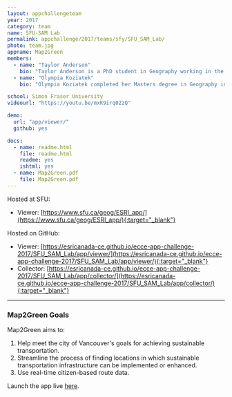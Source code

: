 ```yaml
---
layout: appchallengeteam
year: 2017
category: team
name: SFU-SAM Lab
permalink: appchallenge/2017/teams/sfy/SFU_SAM_Lab/
photo: team.jpg
appname: Map2Green
members:
  - name: "Taylor Anderson"
    bio: "Taylor Anderson is a PhD student in Geography working in the Spatial Analysis and Modelling Lab at Simon Fraser University under the supervision of Dr. Suzana Dragicevic and focuses on modelling complex geographic phenomena using approaches such as cellular automata and agent-based modelling. Their latest work seeks to represent emerald ash borer dynamics, an invasive beetle species that infests and kills North American ash trees. Using these types of models to represent forest insect infestation provides the opportunity to anticipate future patterns of spread and test the effectiveness of a variety of eradication strategies before they are implemented."
  - name: "Olympia Koziatek"
    bio: "Olympia Koziatek completed her Masters degree in Geography in the Spatial Analysis Modelling Lab at Simon Fraser University (SFU) with her research focus on 3D urban modelling. Under the supervision of Dr. Suzana Dragicevic, Olympia developed spatial indices and a geosimulation that identifies optimal locations for urban compactness growth and simulates 3D growth at a building-level resolution. Since her degree, she has continued on as a sessional instructor at SFU teaching subjects related to disaster communications and statistics for geography."

school: Simon Fraser University
videourl: "https://youtu.be/mxK9irq02zQ"

demo:
  url: "app/viewer/"
  github: yes

docs:
  - name: readme.html
    file: readme.html
    readme: yes
    ishtml: yes
  - name: Map2Green.pdf
    file: Map2Green.pdf
---
```


Hosted at SFU:
- Viewer: [https://www.sfu.ca/geog/ESRI_app/](https://www.sfu.ca/geog/ESRI_app/){:target="_blank"}

Hosted on GitHub:
- Viewer: [https://esricanada-ce.github.io/ecce-app-challenge-2017/SFU_SAM_Lab/app/viewer/](https://esricanada-ce.github.io/ecce-app-challenge-2017/SFU_SAM_Lab/app/viewer/){:target="_blank"}
- Collector: [https://esricanada-ce.github.io/ecce-app-challenge-2017/SFU_SAM_Lab/app/collector/](https://esricanada-ce.github.io/ecce-app-challenge-2017/SFU_SAM_Lab/app/collector/){:target="_blank"}

***

### Map2Green Goals

Map2Green aims to:

1. Help meet the city of Vancouver's goals for achieving sustainable transportation.
1. Streamline the process of finding locations in which sustainable transportation infrastructure can be implemented or enhanced.
1. Use real-time citizen-based route data.

Launch the app live [here](https://www.sfu.ca/geog/ESRI_app/).

